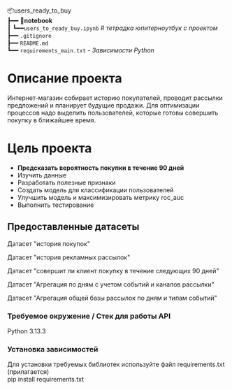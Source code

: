 📦users_ready_to_buy<br>
┣━━ 📂**notebook** <br> 
┃     ┗━━`users_to_ready_buy.ipynb`   # *тетрадка юпитерноутбук с проектом*<br> 
┣━━ `.gitignore` <br> 
┣━━ `README.md` <br> 
┗━━ `requirements_main.txt`    - *Зависимости Python*<br>

# Описание проекта

Интернет-магазин собирает историю покупателей, проводит рассылки предложений и
планирует будущие продажи. Для оптимизации процессов надо выделить пользователей,
которые готовы совершить покупку в ближайшее время.  <br> 

# Цель проекта
- **Предсказать вероятность покупки в течение 90 дней**
- Изучить данные </b>
- Разработать полезные признаки </b>
- Создать модель для классификации пользователей </b>
- Улучшить модель и максимизировать метрику roc_auc </b>
- Выполнить тестирование </b>

## Предоставленные датасеты

Датасет "история покупок" </b>

Датасет "история рекламных рассылок" </b>

Датасет "совершит ли клиент покупку в течение следующих 90 дней" </b>

Датасет "Агрегация по дням с учетом событий и каналов рассылки" </b>

Датасет "Агрегация общей базы рассылок по дням и типам событий" </b>

### Требуемое окружение / Стек для работы API
Python 3.13.3
### Установка зависимостей
Для установки требуемых библиотек используйте файл requirements.txt (прилагается)<br>
pip install requirements.txt